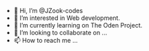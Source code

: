 - 👋 Hi, I’m @JZook-codes
- 👀 I’m interested in Web development.
- 🌱 I’m currently learning on The Oden Project.
- 💞️ I’m looking to collaborate on ...
- 📫 How to reach me ...

<!---
JZook-codes/JZook-codes is a ✨ special ✨ repository because its `README.md` (this file) appears on your GitHub profile.
You can click the Preview link to take a look at your changes.
--->

